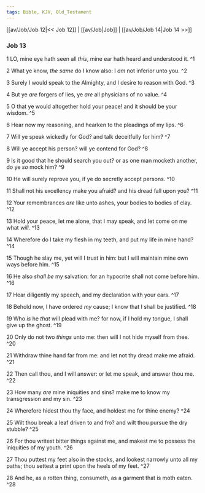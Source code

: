 ```yaml
---
tags: Bible, KJV, Old_Testament
---
```


[[av/Job/Job 12|<< Job 12]] | [[av/Job|Job]] | [[av/Job/Job 14|Job 14 >>]]

### Job 13

1 LO, mine eye hath seen all _this_, mine ear hath heard and understood it. ^1

2 What ye know, _the_ _same_ do I know also: I _am_ not inferior unto you. ^2

3 Surely I would speak to the Almighty, and I desire to reason with God. ^3

4 But ye _are_ forgers of lies, ye _are_ all physicians of no value. ^4

5 O that ye would altogether hold your peace! and it should be your wisdom. ^5

6 Hear now my reasoning, and hearken to the pleadings of my lips. ^6

7 Will ye speak wickedly for God? and talk deceitfully for him? ^7

8 Will ye accept his person? will ye contend for God? ^8

9 Is it good that he should search you out? or as one man mocketh another, do ye _so_ mock him? ^9

10 He will surely reprove you, if ye do secretly accept persons. ^10

11 Shall not his excellency make you afraid? and his dread fall upon you? ^11

12 Your remembrances _are_ like unto ashes, your bodies to bodies of clay. ^12

13 Hold your peace, let me alone, that I may speak, and let come on me what _will_. ^13

14 Wherefore do I take my flesh in my teeth, and put my life in mine hand? ^14

15 Though he slay me, yet will I trust in him: but I will maintain mine own ways before him. ^15

16 He also _shall_ _be_ my salvation: for an hypocrite shall not come before him. ^16

17 Hear diligently my speech, and my declaration with your ears. ^17

18 Behold now, I have ordered _my_ cause; I know that I shall be justified. ^18

19 Who _is_ he _that_ will plead with me? for now, if I hold my tongue, I shall give up the ghost. ^19

20 Only do not two _things_ unto me: then will I not hide myself from thee. ^20

21 Withdraw thine hand far from me: and let not thy dread make me afraid. ^21

22 Then call thou, and I will answer: or let me speak, and answer thou me. ^22

23 How many _are_ mine iniquities and sins? make me to know my transgression and my sin. ^23

24 Wherefore hidest thou thy face, and holdest me for thine enemy? ^24

25 Wilt thou break a leaf driven to and fro? and wilt thou pursue the dry stubble? ^25

26 For thou writest bitter things against me, and makest me to possess the iniquities of my youth. ^26

27 Thou puttest my feet also in the stocks, and lookest narrowly unto all my paths; thou settest a print upon the heels of my feet. ^27

28 And he, as a rotten thing, consumeth, as a garment that is moth eaten. ^28

